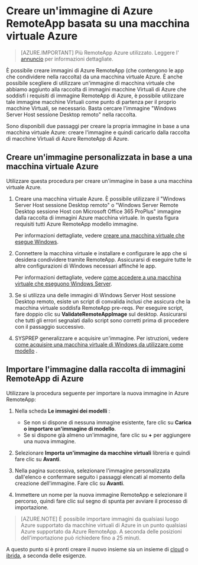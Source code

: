 <properties
    pageTitle="Creare un'immagine di Azure RemoteApp in base a una macchina virtuale Azure | Microsoft Azure"
    description="Informazioni su come creare un'immagine per Azure RemoteApp, a partire da una macchina virtuale Azure."
    services="remoteapp"
    documentationCenter=""
    authors="lizap"
    manager="mbaldwin" />

<tags
    ms.service="remoteapp"
    ms.workload="compute"
    ms.tgt_pltfrm="na"
    ms.devlang="na"
    ms.topic="article"
    ms.date="08/15/2016" 
    ms.author="elizapo" />



# <a name="create-a-azure-remoteapp-image-based-on-an-azure-virtual-machine"></a>Creare un'immagine di Azure RemoteApp basata su una macchina virtuale Azure

> [AZURE.IMPORTANT]
> Più RemoteApp Azure utilizzato. Leggere l' [annuncio](https://go.microsoft.com/fwlink/?linkid=821148) per informazioni dettagliate.

È possibile creare immagini di Azure RemoteApp (che contengono le app che condividere nella raccolta) da una macchina virtuale Azure. È anche possibile scegliere di utilizzare un'immagine di macchina virtuale che abbiamo aggiunto alla raccolta di immagini macchine Virtuali di Azure che soddisfi i requisiti di immagine RemoteApp di Azure, è possibile utilizzare tale immagine macchine Virtuali come punto di partenza per il proprio macchine Virtuali, se necessario. Basta cercare l'immagine "Windows Server Host sessione Desktop remoto" nella raccolta.

Sono disponibili due passaggi per creare la propria immagine in base a una macchina virtuale Azure: creare l'immagine e quindi caricarlo dalla raccolta di macchine Virtuali di Azure RemoteApp di Azure.

## <a name="create-a-custom-image-based-on-an-azure-vm"></a>Creare un'immagine personalizzata in base a una macchina virtuale Azure

Utilizzare questa procedura per creare un'immagine in base a una macchina virtuale Azure.

1. Creare una macchina virtuale Azure. È possibile utilizzare il "Windows Server Host sessione Desktop remoto" o "Windows Server Remote Desktop sessione Host con Microsoft Office 365 ProPlus" immagine dalla raccolta di immagini Azure macchina virtuale. In questa figura requisiti tutti Azure RemoteApp modello immagine.

    Per informazioni dettagliate, vedere [creare una macchina virtuale che esegue Windows](../virtual-machines/virtual-machines-windows-hero-tutorial.md).

2. Connettere la macchina virtuale e installare e configurare le app che si desidera condividere tramite RemoteApp. Assicurarsi di eseguire tutte le altre configurazioni di Windows necessari affinché le app.

    Per informazioni dettagliate, vedere [come accedere a una macchina virtuale che eseguono Windows Server](../virtual-machines/virtual-machines-windows-classic-connect-logon.md).

3. Se si utilizza una delle immagini di Windows Server Host sessione Desktop remoto, esiste un script di convalida inclusi che assicura che la macchina virtuale soddisfa RemoteApp pre-reqs. Per eseguire script, fare doppio clic su **ValidateRemoteAppImage** sul desktop. Assicurarsi che tutti gli errori segnalati dallo script sono corretti prima di procedere con il passaggio successivo.

4. SYSPREP generalizzare e acquisire un'immagine. Per istruzioni, vedere [come acquisire una macchina virtuale di Windows da utilizzare come modello](../virtual-machines/virtual-machines-windows-classic-capture-image.md) .



## <a name="import-the-image-into-the-azure-remoteapp-image-library"></a>Importare l'immagine dalla raccolta di immagini RemoteApp di Azure

Utilizzare la procedura seguente per importare la nuova immagine in Azure RemoteApp:

1. Nella scheda **Le immagini dei modelli** :
    - Se non si dispone di nessuna immagine esistente, fare clic su **Carica o importare un'immagine di modello**.
    - Se si dispone già almeno un'immagine, fare clic su **+** per aggiungere una nuova immagine.

2. Selezionare **Importa un'immagine da macchine virtuali** libreria e quindi fare clic su **Avanti**.

3. Nella pagina successiva, selezionare l'immagine personalizzata dall'elenco e confermare seguito i passaggi elencati al momento della creazione dell'immagine. Fare clic su **Avanti**.
4. Immettere un nome per la nuova immagine RemoteApp e selezionare il percorso, quindi fare clic sul segno di spunta per avviare il processo di importazione.

> [AZURE.NOTE] È possibile importare immagini da qualsiasi luogo Azure supportato da macchine virtuali di Azure in un punto qualsiasi Azure supportato da Azure RemoteApp. A seconda delle posizioni dell'importazione può richiedere fino a 25 minuti.

A questo punto si è pronti creare il nuovo insieme sia un insieme di [cloud](remoteapp-create-cloud-deployment.md) o [ibrida](remoteapp-create-hybrid-deployment.md), a seconda delle esigenze.
